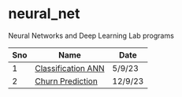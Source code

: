 # neural_net
Neural Networks and Deep Learning Lab  programs

|Sno|Name|Date|
|--|--|--|
|1|[Classification ANN]()|5/9/23|
|2|[Churn Prediction](Ann_Churn%20Prediction.ipynb)|12/9/23|
